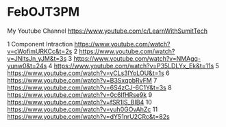 # FebOJT3PM

My Youtube Channel 
https://www.youtube.com/c/LearnWithSumitTech

1 Component Intraction https://www.youtube.com/watch?v=cWofimURKCc&t=2s 2 https://www.youtube.com/watch?v=JNltsJn_yJM&t=3s 3 https://www.youtube.com/watch?v=NMAgq-yunw0&t=24s 4 https://www.youtube.com/watch?v=P35LDLYx_Ek&t=11s 5 https://www.youtube.com/watch?v=yCLs3lYoLOU&t=1s 6 https://www.youtube.com/watch?v=B3SxqpbRvFM 7 https://www.youtube.com/watch?v=6S4zCJ-6C1Y&t=3s 8 https://www.youtube.com/watch?v=0c6lfHRse9k 9 https://www.youtube.com/watch?v=fSR1lS_BIB4 10 https://www.youtube.com/watch?v=yuh0GOvAhZc 11 https://www.youtube.com/watch?v=dY51nrU2CRc&t=82s 
